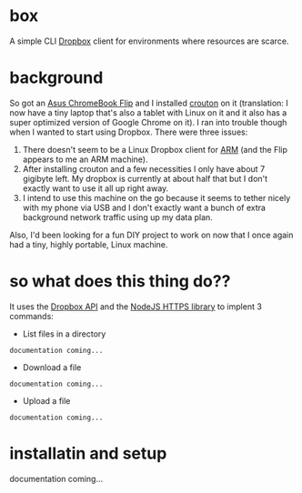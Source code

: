 box
====

A simple CLI [Dropbox](https://www.dropbox.com) client for environments where resources are scarce.

background
====

So got an [Asus ChromeBook Flip](https://www.asus.com/us/Notebooks/ASUS_Chromebook_Flip_C100PA/) and I installed [crouton](https://github.com/dnschneid/crouton) on it (translation: I now have a tiny laptop that's also a tablet with Linux on it and it also has a super optimized version of Google Chrome on it). I ran into trouble though when I wanted to start using Dropbox. There were three issues:

1. There doesn't seem to be a Linux Dropbox client for [ARM](https://en.wikipedia.org/wiki/ARM_architecture) (and the Flip appears to me an ARM machine).
2. After installing crouton and a few necessities I only have about 7 gigibyte left.  My dropbox is currently at about half that but I don't exactly want to use it all up right away.
3. I intend to use this machine on the go because it seems to tether nicely with my phone via USB and I don't exactly want a bunch of extra background network traffic using up my data plan.

Also, I'd been looking for a fun DIY project to work on now that I once again had a tiny, highly portable, Linux machine.

so what does this thing do??
====

It uses the [Dropbox API](https://www.dropbox.com/developers/documentation/http/documentation) and the [NodeJS HTTPS library](https://nodejs.org/api/https.html) to implent 3 commands:

- List files in a directory

```
documentation coming...
```

- Download a file

```
documentation coming...
```

- Upload a file

```
documentation coming...
```

installatin and setup
====

documentation coming...